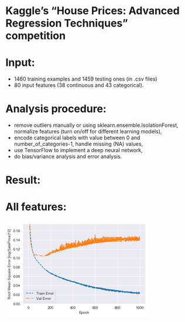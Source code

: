 Kaggle’s “House Prices: Advanced Regression Techniques” competition
===
Input:
==
* 1460 training examples and 1459 testing ones (in .csv files)
* 80 input features (38 continuous and 43 categorical). 

Analysis procedure: 
==
* remove outliers manually or using sklearn.ensemble.IsolationForest, normalize features (turn on/off for different learning models), 
* encode categorical labels with value between 0 and number_of_categories-1, handle missing (NA) values, 
* use TensorFlow to implement a deep neural network, 
* do bias/variance analysis and error analysis. 

Result:
==
All features:
= 
![](result/allfeatures_epoch1000_adam.png)
